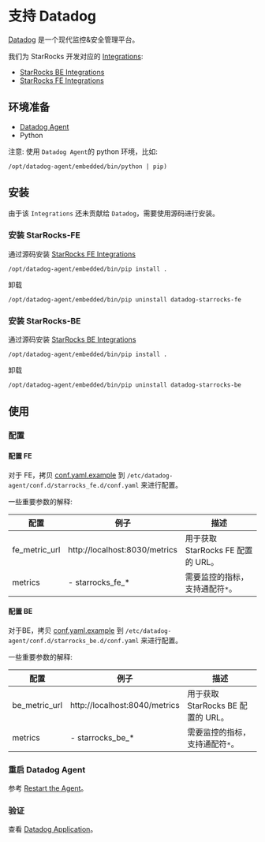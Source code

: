 # 支持 Datadog

[Datadog](https://www.datadoghq.com/) 是一个现代监控&安全管理平台。

我们为 StarRocks 开发对应的 [Integrations](https://docs.datadoghq.com/integrations/):

- [StarRocks BE Integrations](https://github.com/StarRocks/starrocks/tree/main/contrib/datadog-connector/starrocks_be)
- [StarRocks FE Integrations](https://github.com/StarRocks/starrocks/tree/main/contrib/datadog-connector/starrocks_fe)

## 环境准备

- [Datadog Agent](https://docs.datadoghq.com/getting_started/agent/)
- Python

注意: 使用 `Datadog Agent`的 python 环境，比如: 

```
/opt/datadog-agent/embedded/bin/python | pip)
```

## 安装

由于该 `Integrations` 还未贡献给 `Datadog`，需要使用源码进行安装。

### 安装 StarRocks-FE

通过源码安装 [StarRocks FE Integrations](https://github.com/StarRocks/starrocks/tree/main/contrib/datadog-connector/starrocks_fe)

```
/opt/datadog-agent/embedded/bin/pip install .
```

卸载

```
/opt/datadog-agent/embedded/bin/pip uninstall datadog-starrocks-fe
```

### 安装 StarRocks-BE

通过源码安装 [StarRocks BE Integrations](https://github.com/StarRocks/starrocks/tree/main/contrib/datadog-connector/starrocks_be)

```
/opt/datadog-agent/embedded/bin/pip install .
```

卸载

```
/opt/datadog-agent/embedded/bin/pip uninstall datadog-starrocks-be
```

## 使用

### 配置

#### 配置 FE

对于 FE，拷贝 [conf.yaml.example](https://github.com/StarRocks/starrocks/blob/main/contrib/datadog-connector/starrocks_fe/datadog_checks/starrocks_fe/data/conf.yaml.example) 到 `/etc/datadog-agent/conf.d/starrocks_fe.d/conf.yaml` 来进行配置。

一些重要参数的解释:

| **配置** | **例子** | **描述** |
  | -------------------------------------- | ------------ | ------------------------------------------------------------ |
   | fe_metric_url | http://localhost:8030/metrics | 用于获取 StarRocks FE 配置的 URL。 |
   | metrics | - starrocks_fe_* | 需要监控的指标，支持通配符`*`。 | 

#### 配置 BE

对于BE，拷贝 [conf.yaml.example](https://github.com/StarRocks/starrocks/blob/main/contrib/datadog-connector/starrocks_be/datadog_checks/starrocks_be/data/conf.yaml.example) 到 `/etc/datadog-agent/conf.d/starrocks_be.d/conf.yaml` 来进行配置。

一些重要参数的解释:

| **配置** | **例子** | **描述** |
  | -------------------------------------- | ------------ | ------------------------------------------------------------ |
   | be_metric_url | http://localhost:8040/metrics | 用于获取 StarRocks BE 配置的 URL。 |
   | metrics | - starrocks_be_* | 需要监控的指标，支持通配符`*`。 |

### 重启 Datadog Agent

参考 [Restart the Agent](https://docs.datadoghq.com/agent/guide/agent-commands/#start-stop-and-restart-the-agent)。

### 验证

查看 [Datadog Application](https://docs.datadoghq.com/getting_started/application/)。
